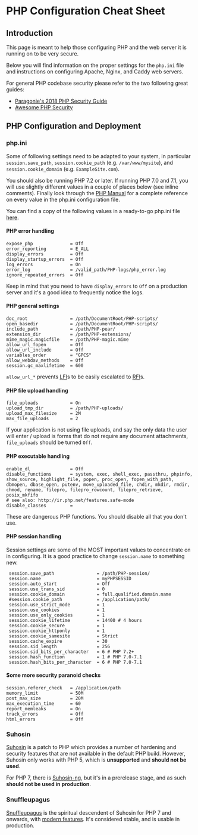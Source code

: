 # PHP Configuration Cheat Sheet

## Introduction

This page is meant to help those configuring PHP and the web server it is running on to be very secure.

Below you will find information on the proper settings for the `php.ini` file and instructions on configuring Apache, Nginx, and Caddy web servers.

For general PHP codebase security please refer to the two following great guides:

- [Paragonie's 2018 PHP Security Guide](https://paragonie.com/blog/2017/12/2018-guide-building-secure-php-software)
- [Awesome PHP Security](https://github.com/guardrailsio/awesome-php-security)

## PHP Configuration and Deployment

### php.ini

Some of following settings need to be adapted to your system, in particular `session.save_path`, `session.cookie_path` (e.g. `/var/www/mysite`), and `session.cookie_domain` (e.g. `ExampleSite.com`).

You should also be running PHP 7.2 or later. If running PHP 7.0 and 7.1, you will use slightly different values in a couple of places below (see inline comments). Finally look through the [PHP Manual](https://www.php.net/manual/ini.core.php) for a complete reference on every value in the php.ini configuration file.

You can find a copy of the following values in a ready-to-go php.ini file [here](https://github.com/danehrlich1/very-secure-php-ini).

#### PHP error handling

```text
expose_php              = Off
error_reporting         = E_ALL
display_errors          = Off
display_startup_errors  = Off
log_errors              = On
error_log               = /valid_path/PHP-logs/php_error.log
ignore_repeated_errors  = Off
```

Keep in mind that you need to have `display_errors` to `Off` on a production server and it's a good idea to frequently notice the logs.

#### PHP general settings

```text
doc_root                = /path/DocumentRoot/PHP-scripts/
open_basedir            = /path/DocumentRoot/PHP-scripts/
include_path            = /path/PHP-pear/
extension_dir           = /path/PHP-extensions/
mime_magic.magicfile    = /path/PHP-magic.mime
allow_url_fopen         = Off
allow_url_include       = Off
variables_order         = "GPCS"
allow_webdav_methods    = Off
session.gc_maxlifetime  = 600
```

`allow_url_*` prevents [LFI](https://www.acunetix.com/blog/articles/local-file-inclusion-lfi/)s to be easily escalated to [RFI](https://www.acunetix.com/blog/articles/remote-file-inclusion-rfi/)s.

#### PHP file upload handling

```text
file_uploads            = On
upload_tmp_dir          = /path/PHP-uploads/
upload_max_filesize     = 2M
max_file_uploads        = 2
```

If your application is not using file uploads, and say the only data the user will enter / upload is forms that do not require any document attachments, `file_uploads` should be turned `Off`.

#### PHP executable handling

```text
enable_dl               = Off
disable_functions       = system, exec, shell_exec, passthru, phpinfo, show_source, highlight_file, popen, proc_open, fopen_with_path, dbmopen, dbase_open, putenv, move_uploaded_file, chdir, mkdir, rmdir, chmod, rename, filepro, filepro_rowcount, filepro_retrieve, posix_mkfifo
# see also: http://ir.php.net/features.safe-mode
disable_classes         =
```

These are dangerous PHP functions. You should disable all that you don't use.

#### PHP session handling

Session settings are some of the MOST important values to concentrate on in configuring. It is a good practice to change `session.name` to something new.

```text
 session.save_path                = /path/PHP-session/
 session.name                     = myPHPSESSID
 session.auto_start               = Off
 session.use_trans_sid            = 0
 session.cookie_domain            = full.qualified.domain.name
 #session.cookie_path             = /application/path/
 session.use_strict_mode          = 1
 session.use_cookies              = 1
 session.use_only_cookies         = 1
 session.cookie_lifetime          = 14400 # 4 hours
 session.cookie_secure            = 1
 session.cookie_httponly          = 1
 session.cookie_samesite          = Strict
 session.cache_expire             = 30
 session.sid_length               = 256
 session.sid_bits_per_character   = 6 # PHP 7.2+
 session.hash_function            = 1 # PHP 7.0-7.1
 session.hash_bits_per_character  = 6 # PHP 7.0-7.1
```

#### Some more security paranoid checks

```text
session.referer_check   = /application/path
memory_limit            = 50M
post_max_size           = 20M
max_execution_time      = 60
report_memleaks         = On
track_errors            = Off
html_errors             = Off
```

### Suhosin

[Suhosin](https://www.hardened-php.net/suhosin/index.html) is a patch to PHP which provides a number of hardening and security features that are not available in the default PHP build. However, Suhosin only works with PHP 5, which is **unsupported** and **should not be used**.

For PHP 7, there is [Suhosin-ng](https://github.com/sektioneins/suhosin-ng/wiki/News), but it's in a prerelease stage, and as such **should not be used in production**.

### Snuffleupagus

[Snuffleupagus](https://snuffleupagus.readthedocs.io) is the spiritual
descendent of Suhosin for PHP 7 and onwards, with [modern
features](https://snuffleupagus.readthedocs.io/features.html). It's considered
stable, and is usable in production.